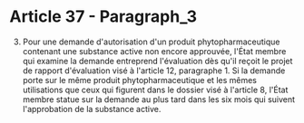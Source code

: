 # Article 37 - Paragraph_3

3. Pour une demande d'autorisation d'un produit phytopharmaceutique contenant une substance active non encore approuvée, l'État membre qui examine la demande entreprend l'évaluation dès qu'il reçoit le projet de rapport d'évaluation visé à l'article 12, paragraphe 1. Si la demande porte sur le même produit phytopharmaceutique et les mêmes utilisations que ceux qui figurent dans le dossier visé à l'article 8, l'État membre statue sur la demande au plus tard dans les six mois qui suivent l'approbation de la substance active.
